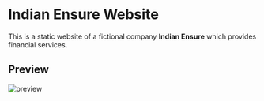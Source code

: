 # Indian Ensure Website

This is a static website of a fictional company **Indian Ensure** which provides financial services.

## Preview

![preview]()
